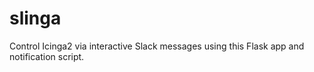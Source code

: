 # slinga
Control Icinga2 via interactive Slack messages using this Flask app and notification script.

